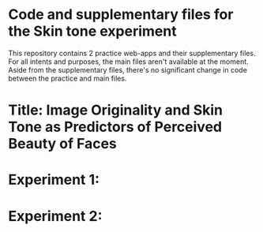 # Code and supplementary files for the Skin tone experiment

This repository contains 2 practice web-apps and their supplementary files. For all intents and purposes, the main files aren't available at the moment. Aside from the supplementary files, there's no significant change in code between the practice and main files.

# Title: Image Originality and Skin Tone as Predictors of Perceived Beauty of Faces

# Experiment 1:


# Experiment 2:


